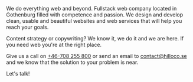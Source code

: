 We do everything web and beyond. Fullstack web company located in Gothenburg filled with competence and passion.
We design and develop clean, usable and beautiful websites and web services that will help you reach your goals.

Content strategy or copywriting? We know it, we do it and we are here.
If you need web you're at the right place.

Give us a call on <a class="link" href="tel:+46708255800">+46-708 255 800</a> or send an email to <a class="link" href="mailto:contact@hilloco.se">contact@hilloco.se</a> and we know that the solution to your problem is near.

Let's talk!
